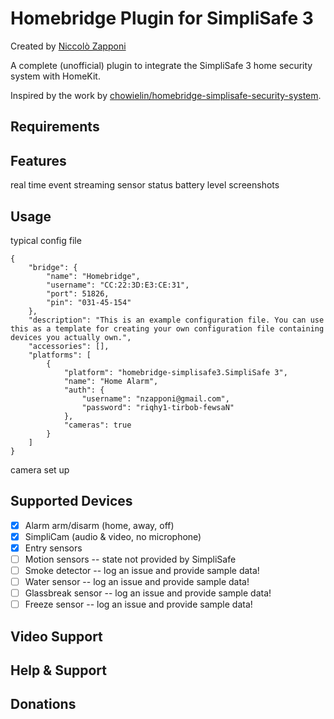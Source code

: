 # Homebridge Plugin for SimpliSafe 3
Created by [Niccolò Zapponi](https://twitter.com/nzapponi)

A complete (unofficial) plugin to integrate the SimpliSafe 3 home security system with HomeKit.

Inspired by the work by [chowielin/homebridge-simplisafe-security-system](https://github.com/chowielin/homebridge-simplisafe-security-system).

## Requirements


## Features

real time event streaming
sensor status
battery level
screenshots

## Usage

typical config file

```
{
    "bridge": {
        "name": "Homebridge",
        "username": "CC:22:3D:E3:CE:31",
        "port": 51826,
        "pin": "031-45-154"
    },
    "description": "This is an example configuration file. You can use this as a template for creating your own configuration file containing devices you actually own.",
    "accessories": [],
    "platforms": [
        {
            "platform": "homebridge-simplisafe3.SimpliSafe 3",
            "name": "Home Alarm",
            "auth": {
                "username": "nzapponi@gmail.com",
                "password": "riqhy1-tirbob-fewsaN"
            },
            "cameras": true
        }
    ]
}
```

camera set up

## Supported Devices
- [x] Alarm arm/disarm (home, away, off)
- [x] SimpliCam (audio & video, no microphone)
- [x] Entry sensors
- [ ] Motion sensors -- state not provided by SimpliSafe
- [ ] Smoke detector -- log an issue and provide sample data!
- [ ] Water sensor -- log an issue and provide sample data!
- [ ] Glassbreak sensor -- log an issue and provide sample data!
- [ ] Freeze sensor -- log an issue and provide sample data!

## Video Support

## Help & Support


## Donations
